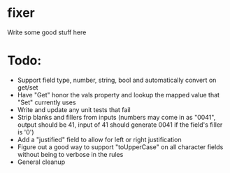 # fixer

Write some good stuff here


# Todo:

- Support field type, number, string, bool and automatically convert on get/set
- Have "Get" honor the vals property and lookup the mapped value that "Set" currently uses
- Write and update any unit tests that fail
- Strip blanks and fillers from inputs (numbers may come in as "0041", output should be 41, input of 41 should generate 0041 if the field's filler is '0')
- Add a "justified" field to allow for left or right justification
- Figure out a good way to support "toUpperCase" on all character fields without being to verbose in the rules
- General cleanup

